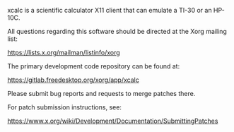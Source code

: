 xcalc is a scientific calculator X11 client that can emulate a TI-30
or an HP-10C.

All questions regarding this software should be directed at the
Xorg mailing list:

  https://lists.x.org/mailman/listinfo/xorg

The primary development code repository can be found at:

  https://gitlab.freedesktop.org/xorg/app/xcalc

Please submit bug reports and requests to merge patches there.

For patch submission instructions, see:

  https://www.x.org/wiki/Development/Documentation/SubmittingPatches

